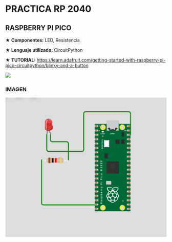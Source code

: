 # PRACTICA RP 2040
## RASPBERRY PI PICO

★ **Componentes:** LED, Resistencia

★ **Lenguaje utilizado:** CircuitPython

★ **TUTORIAL:** https://learn.adafruit.com/getting-started-with-raspberry-pi-pico-circuitpython/blinky-and-a-button

![](https://procrastinafacil.com/wp-content/uploads/2021/06/Separadores-de-corazones-3-1024x197.png)

### IMAGEN

![](https://github.com/tectijuana/simuladorrp2040-Nyoseka/blob/main/imagen/LED.png?raw=true)
